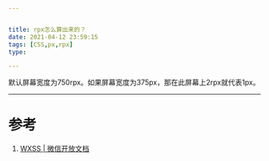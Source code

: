 ```yaml
---


title: rpx怎么算出来的？
date: 2021-04-12 23:59:15
tags: [CSS,px,rpx]
type:

---
```


默认屏幕宽度为750rpx。如果屏幕宽度为375px，那在此屏幕上2rpx就代表1px。

---


# 参考

1. [WXSS | 微信开放文档](https://developers.weixin.qq.com/miniprogram/dev/framework/view/wxss.html)
